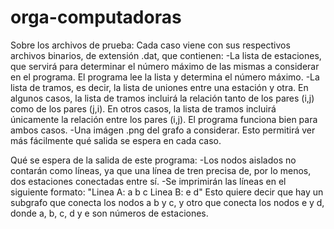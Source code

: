 # orga-computadoras

Sobre los archivos de prueba:
Cada caso viene con sus respectivos archivos binarios, de extensión .dat, que contienen:
-La lista de estaciones, que servirá para determinar el número máximo de las mismas a considerar en el programa.
El programa lee la lista y determina el número máximo.
-La lista de tramos, es decir, la lista de uniones entre una estación y otra.
En algunos casos, la lista de tramos incluirá la relación tanto de los pares (i,j) como de los pares (j,i).
En otros casos, la lista de tramos incluirá únicamente la relación entre los pares (i,j).
El programa funciona bien para ambos casos.
-Una imágen .png del grafo a considerar. Esto permitirá ver más fácilmente qué salida se espera en cada caso.

Qué se espera de la salida de este programa:
-Los nodos aislados no contarán como líneas, ya que una línea de tren precisa de, por lo menos, dos estaciones conectadas entre sí.
-Se imprimirán las líneas en el siguiente formato:
"Linea A: a b c Linea B: e d"
Esto quiere decir que hay un subgrafo que conecta los nodos a b y c, y otro que conecta los nodos e y d, donde a, b, c, d y e son números de estaciones.
